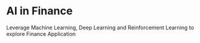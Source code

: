 # AI in Finance
 Leverage Machine Learning, Deep Learning and Reinforcement Learning to explore Finance Application
